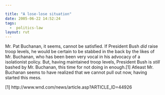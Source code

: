 ```yaml
---

title: "A lose-lose situation"
date: 2005-06-22 14:52:24
tags:
  -  politics-law
layout: rut
---
```


<p>Mr. Pat Buchanan, it seems, cannot be satisfied.  If President Bush <em>did</em> raise troop levels, he would be certain to be stabbed in the back by the likes of Mr. Buchanan, who has been been very vocal in his advocacy of a isolationist policy.  But, having maintained troop levels, President Bush is <em>still</em> bashed by Mr. Buchanan, this time for not doing in enough.[1]  Atleast Mr. Buchanan seems to have realized that we cannot pull out now, having started this mess.</p>  [1] http://www.wnd.com/news/article.asp?ARTICLE_ID=44926

